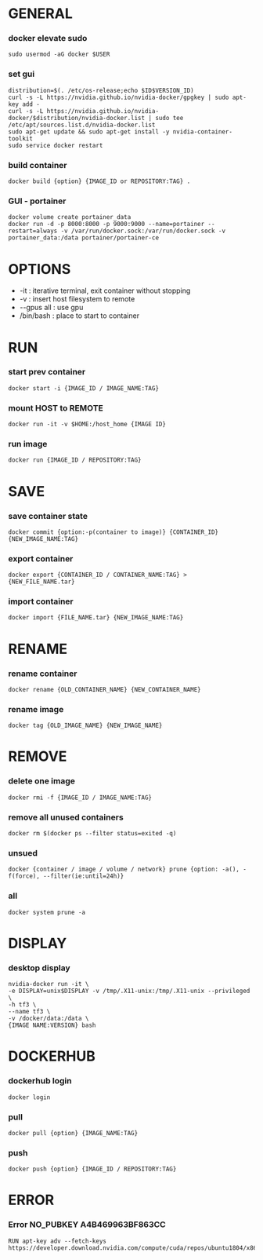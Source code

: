 # GENERAL
### docker elevate sudo
    sudo usermod -aG docker $USER
### set gui
    distribution=$(. /etc/os-release;echo $ID$VERSION_ID)
    curl -s -L https://nvidia.github.io/nvidia-docker/gpgkey | sudo apt-key add -
    curl -s -L https://nvidia.github.io/nvidia-docker/$distribution/nvidia-docker.list | sudo tee /etc/apt/sources.list.d/nvidia-docker.list
    sudo apt-get update && sudo apt-get install -y nvidia-container-toolkit
    sudo service docker restart
### build container
    docker build {option} {IMAGE_ID or REPOSITORY:TAG} .  
### GUI - portainer
    docker volume create portainer_data
    docker run -d -p 8000:8000 -p 9000:9000 --name=portainer --restart=always -v /var/run/docker.sock:/var/run/docker.sock -v portainer_data:/data portainer/portainer-ce
    
# OPTIONS
- -it : iterative terminal, exit container without stopping
- -v : insert host filesystem to remote
- --gpus all : use gpu
- /bin/bash : place to start to container
        
# RUN
### start prev container
    docker start -i {IMAGE_ID / IMAGE_NAME:TAG}
### mount HOST to REMOTE
    docker run -it -v $HOME:/host_home {IMAGE ID}
### run image
    docker run {IMAGE_ID / REPOSITORY:TAG}
    
# SAVE
### save container state
    docker commit {option:-p(container to image)} {CONTAINER_ID} {NEW_IMAGE_NAME:TAG}
### export container
    docker export {CONTAINER_ID / CONTAINER_NAME:TAG} > {NEW_FILE_NAME.tar}
### import container
    docker import {FILE_NAME.tar} {NEW_IMAGE_NAME:TAG}
    
# RENAME
### rename container
    docker rename {OLD_CONTAINER_NAME} {NEW_CONTAINER_NAME}
### rename image
    docker tag {OLD_IMAGE_NAME} {NEW_IMAGE_NAME}
    
# REMOVE
### delete one image
    docker rmi -f {IMAGE_ID / IMAGE_NAME:TAG}
### remove all unused containers
    docker rm $(docker ps --filter status=exited -q)
### unsued
    docker {container / image / volume / network} prune {option: -a(), -f(force), --filter(ie:until=24h)}
### all
    docker system prune -a
    
# DISPLAY
### desktop display
    nvidia-docker run -it \
    -e DISPLAY=unix$DISPLAY -v /tmp/.X11-unix:/tmp/.X11-unix --privileged \
    -h tf3 \
    --name tf3 \
    -v /docker/data:/data \
    {IMAGE NAME:VERSION} bash
    
# DOCKERHUB
### dockerhub login
    docker login
### pull
    docker pull {option} {IMAGE_NAME:TAG}
### push
    docker push {option} {IMAGE_ID / REPOSITORY:TAG}
   
# ERROR
### Error NO_PUBKEY A4B469963BF863CC
    RUN apt-key adv --fetch-keys https://developer.download.nvidia.com/compute/cuda/repos/ubuntu1804/x86_64/3bf863cc.pub
